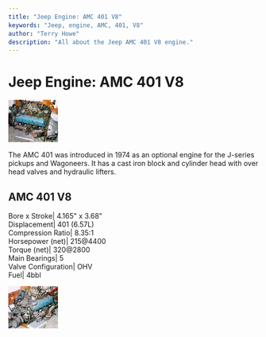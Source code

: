 ```yaml
---
title: "Jeep Engine: AMC 401 V8"
keywords: "Jeep, engine, AMC, 401, V8"
author: "Terry Howe"
description: "All about the Jeep AMC 401 V8 engine."
---
```

# Jeep Engine: AMC 401 V8

[![AMC 401](../../img/engine/amc40101_.jpg)](../../img/engine/amc40101.jpg) 

The AMC 401 was introduced in 1974 as an optional engine for the J-series pickups and Wagoneers. It has a cast iron block and cylinder head with over head valves and hydraulic lifters.

AMC 401 V8  
---  
Bore x Stroke| 4.165" x 3.68"  
Displacement| 401 (6.57L)  
Compression Ratio| 8.35:1  
Horsepower (net)| 215@4400  
Torque (net)| 320@2800  
Main Bearings| 5  
Valve Configuration| OHV  
Fuel| 4bbl  
  
[![AMC 401](../../img/engine/amc40102_.jpg)](../../img/engine/amc40102.jpg)